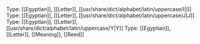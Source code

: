 Type: [[Egyptian]], [[Letter]], [[usr/share/dict/alphabet/latin/uppercase/I|I]]
Type: [[Egyptian]], [[Letter]], [[usr/share/dict/alphabet/latin/uppercase/J|J]]
Type: [[Egyptian]], [[Letter]], [[usr/share/dict/alphabet/latin/uppercase/Y|Y]]
Type: [[Egyptian]], [[Letter]], [[Meaning]], [[Reed]]
